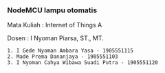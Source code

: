 ### NodeMCU lampu otomatis
Mata Kuliah : Internet of Things A

Dosen : I Nyoman Piarsa, ST., MT.
```
1. I Gede Nyoman Ambara Yasa - 1905551115
2. Made Prema Dananjaya - 1905551103
3. I Nyoman Cahya Wibawa Suadi Putra - 1905551120
```


